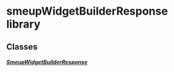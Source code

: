 


# smeupWidgetBuilderResponse library











## Classes

##### [SmeupWidgetBuilderResponse](../smeup_models_smeupWidgetBuilderResponse/SmeupWidgetBuilderResponse-class.md)



 















